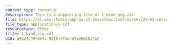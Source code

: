 ```yaml
---
content_type: resource
description: This is a supporting file of 1_bind_nrg.cdf.
file: https://ol-ocw-studio-app-qa.s3.amazonaws.com/courses/22-02-introduction-to-applied-nuclear-physics-spring-2012/a9124c49964c90fb4fa2a499b91b2452_1_bind_nrg.cdf
file_type: application/x-cdf
resourcetype: Other
title: 1_bind_nrg.cdf
uid: a9124c49-964c-90fb-4fa2-a499b91b2452
---
```

